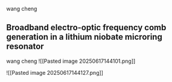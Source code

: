 wang cheng 
## Broadband electro-optic frequency comb generation in a lithium niobate microring resonator
wang cheng 
![[Pasted image 20250617144101.png]]

![[Pasted image 20250617144127.png]]



